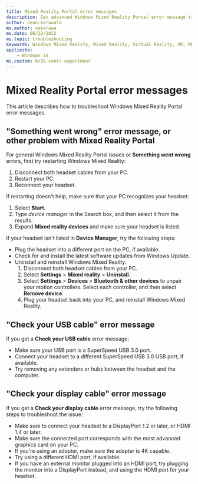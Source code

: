 ```yaml
---
title: Mixed Reality Portal error messages
description: Get advanced Windows Mixed Reality Portal error message troubleshooting that goes beyond standard support documentation.
author: sean-kerawala
ms.author: sekerawa
ms.date: 06/22/2022
ms.topic: troubleshooting
keywords: Windows Mixed Reality, Mixed Reality, Virtual Reality, VR, MR, Troubleshoot, Errors, Help, Support, Mixed Reality Portal
appliesto:
    - Windows 10
ms.custom: kr2b-contr-experiment
---
```


# Mixed Reality Portal error messages

This article describes how to troubleshoot Windows Mixed Reality Portal error messages.

## "Something went wrong" error message, or other problem with Mixed Reality Portal

For general Windows Mixed Reality Portal issues or **Something went wrong** errors, first try restarting Windows Mixed Reality:

1. Disconnect both headset cables from your PC.
2. Restart your PC.
3. Reconnect your headset.

If restarting doesn't help, make sure that your PC recognizes your headset:
1. Select **Start**.
2. Type *device manager* in the Search box, and then select it from the results.
3. Expand **Mixed reality devices** and make sure your headset is listed.

If your headset isn't listed in **Device Manager**, try the following steps:

- Plug the headset into a different port on the PC, if available.
- Check for and install the latest software updates from Windows Update.
- Uninstall and reinstall Windows Mixed Reality:
  1. Disconnect both headset cables from your PC.
  1. Select **Settings**  > **Mixed reality** > **Uninstall**.
  1. Select **Settings**  > **Devices**  > **Bluetooth & other devices** to unpair your motion controllers. Select each controller, and then select **Remove device**.
  1. Plug your headset back into your PC, and reinstall Windows Mixed Reality.

## "Check your USB cable" error message

If you get a **Check your USB cable** error message:

- Make sure your USB port is a SuperSpeed USB 3.0 port.
- Connect your headset to a different SuperSpeed USB 3.0 USB port, if available.
- Try removing any extenders or hubs between the headset and the computer.

## "Check your display cable" error message

If you get a **Check your display cable** error message, try the following steps to troubleshoot the issue:

- Make sure to connect your headset to a DisplayPort 1.2 or later, or HDMI 1.4 or later.
- Make sure the connected port corresponds with the most advanced graphics card on your PC.
- If you're using an adapter, make sure the adapter is 4K capable.
- Try using a different HDMI port, if available.
- If you have an external monitor plugged into an HDMI port, try plugging the monitor into a DisplayPort instead, and using the HDMI port for your headset.
